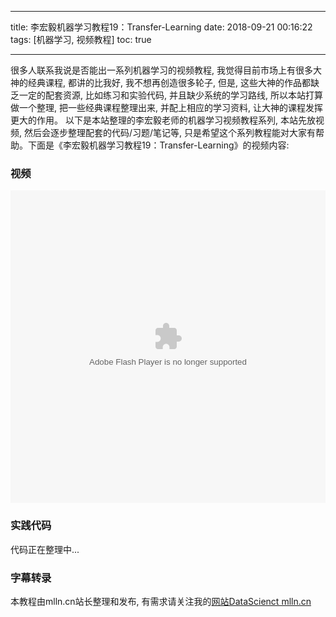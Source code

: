 
---
title: 李宏毅机器学习教程19：Transfer-Learning
date: 2018-09-21 00:16:22
tags: [机器学习, 视频教程]
toc: true

---

很多人联系我说是否能出一系列机器学习的视频教程, 我觉得目前市场上有很多大神的经典课程, 都讲的比我好, 我不想再创造很多轮子, 但是, 这些大神的作品都缺乏一定的配套资源, 比如练习和实验代码, 并且缺少系统的学习路线, 所以本站打算做一个整理, 把一些经典课程整理出来, 并配上相应的学习资料, 让大神的课程发挥更大的作用。 以下是本站整理的李宏毅老师的机器学习视频教程系列, 本站先放视频, 然后会逐步整理配套的代码/习题/笔记等, 只是希望这个系列教程能对大家有帮助。下面是《李宏毅机器学习教程19：Transfer-Learning》的视频内容:


<span></span>
<!-- more -->

### 视频

<embed src='//player.youku.com/player.php/sid/XMzg4MzAwMTE0NA==/v.swf' allowFullScreen='true' quality='high' width='100%' height='500' align='middle' allowScriptAccess='always' type='application/x-shockwave-flash'></embed>

### 实践代码

代码正在整理中...

### 字幕转录



本教程由mlln.cn站长整理和发布, 有需求请关注我的[网站DataScienct mlln.cn](http://mlln.cn)